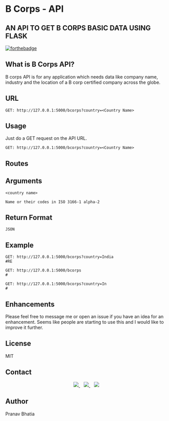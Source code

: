# B Corps - API
## AN API TO GET B CORPS BASIC DATA USING FLASK
[![forthebadge](http://forthebadge.com/images/badges/made-with-python.svg)](https://github.com/PRANAVBHATIA1999/B-Corps-API)

## What is B Corps API?
B corps API is for any application which needs  data like company name, industry and the location of a B corp certified company across the globe.


## URL 

```
GET: http://127.0.0.1:5000/bcorps?country=<Country Name>
```

## Usage
Just do a GET request on the API URL.
```
GET: http://127.0.0.1:5000/bcorps?country=<Country Name>
```

## Routes
## Arguments
```
<country name>

Name or their codes in ISO 3166-1 alpha-2
```
## Return Format
```
JSON
```
## Example
```
GET: http://127.0.0.1:5000/bcorps?country=India
#RE
```

```
GET: http://127.0.0.1:5000/bcorps
#
```

```
GET: http://127.0.0.1:5000/bcorps?country=In
#
```

## Enhancements
Please feel free to message me or open an issue if you have an idea for an enhancement. Seems like people are starting to use this and I would like to improve it further.

## License
MIT

## Contact 

<p align='center'>
<a href="https://twitter.com/pranavvbhatia">
  <img src="https://img.shields.io/badge/twitter-%231DA1F2.svg?&style=for-the-badge&logo=twitter&logoColor=white" />
</a>&nbsp;&nbsp;
<a href="https://www.linkedin.com/in/bhatiapranav/">
  <img src="https://img.shields.io/badge/linkedin-%230077B5.svg?&style=for-the-badge&logo=linkedin&logoColor=white" />
</a>&nbsp;&nbsp;
<a href="mailto:pranavbhtaia431999@gmail.com">
  <img src="https://img.shields.io/badge/email me-%23D14836.svg?&style=for-the-badge&logo=gmail&logoColor=white" />
</a>
</p>

## Author 
Pranav Bhatia